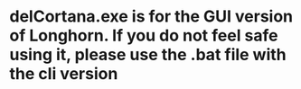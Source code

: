 # delCortana.exe is for the GUI version of Longhorn. If you do not feel safe using it, please use the .bat file with the cli version
